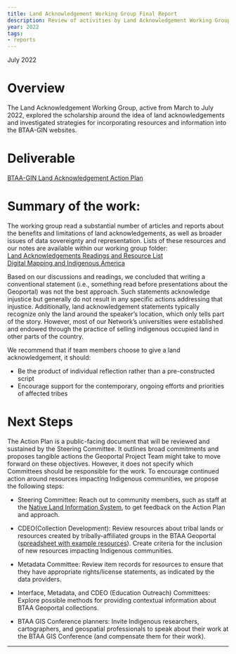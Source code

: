 ```yaml
---
title: Land Acknowledgement Working Group Final Report
description: Review of activities by Land Acknowledgement Working Group
year: 2022
tags:
- reports
---
```


July 2022

# Overview

The Land Acknowledgement Working Group, active from March to July 2022, explored the scholarship around the idea of land acknowledgements and investigated strategies for incorporating resources and information into the BTAA-GIN websites.

# Deliverable

[BTAA-GIN Land Acknowledgement Action Plan](actionPlan)

# Summary of the work:

The working group read a substantial number of articles and reports about the benefits and limitations of land acknowledgements, as well as broader issues of data sovereignty and representation. Lists of these resources and our notes are available within our working group folder:  
[Land Acknowledgements Readings and Resource List](https://docs.google.com/document/d/1ADEF0rDSXBm2MLj6e4FTVQDa5Ny5-qah2NxwcWPZX6Q/)  
[Digital Mapping and Indigenous America](https://docs.google.com/spreadsheets/d/19hT363kjuEnXndGQOKz-fyHuo5IA0CADELNfTXFjQvY/)

Based on our discussions and readings, we concluded that writing a conventional statement (i.e., something read before presentations about the Geoportal) was not the best approach.  Such statements acknowledge injustice but generally do not result in any specific actions addressing that injustice. Additionally, land acknowledgement statements typically recognize only the land around the speaker’s location, which only tells part of the story. However, most of our Network’s universities were established and endowed through the practice of selling indigenous occupied land in other parts of the country.

We recommend that if team members choose to give a land acknowledgement, it should:

* Be the product of individual reflection rather than a pre-constructed script  
* Encourage support for the contemporary, ongoing efforts and priorities of affected tribes

# Next Steps

The Action Plan is a public-facing document that will be reviewed and sustained by the Steering Committee. It outlines broad commitments and proposes tangible actions the Geoportal Project Team might take to move forward on these objectives. However, it does not specify which Committees should be responsible for the work. To encourage continued action around resources impacting Indigenous communities, we propose the following steps:

* Steering Committee: Reach out to community members, such as staff at the [Native Land Information System](https://nativeland.info), to get feedback on the Action Plan and approach.

* CDEO(Collection Development): Review resources about tribal lands or resources created by tribally-affiliated groups in the BTAA Geoportal ([spreadsheet with example resources](https://docs.google.com/spreadsheets/d/1I7sd7gmoI4qI3Fvbo4JMX6JpTZAAG6VIpq62A1kU174/edit#gid=0)). Create criteria for the inclusion of new resources impacting Indigenous communities.

* Metadata Committee: Review item records for resources to ensure that they have appropriate rights/license statements, as indicated by the data providers.

* Interface, Metadata, and CDEO (Education Outreach) Committees: Explore possible methods for providing contextual information about BTAA Geoportal collections.

* BTAA GIS Conference planners: Invite Indigenous researchers, cartographers, and geospatial professionals to speak about their work at the BTAA GIS Conference (and compensate them for their work).

---
